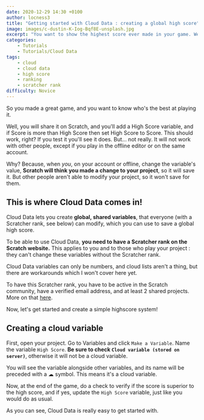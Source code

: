 ```yaml
---
date: 2020-12-29 14:30 +0100
author: locness3
title: "Getting started with Cloud Data : creating a global high score"
image: images/c-dustin-K-Iog-Bqf8E-unsplash.jpg
excerpt: "You want to show the highest score ever made in your game. Well, you just add a High Score variable, and if Score > High Score then set High Score to Score. That should work, right? Well, not really... Read on to find out more."
categories:
    - Tutorials
    - Tutorials/Cloud Data
tags:
    - cloud
    - cloud data
    - high score
    - ranking
    - scratcher rank
difficulty: Novice
---
```


So you made a great game, and you want to know who's the best at playing it.

Well, you will share it on Scratch, and you'll add a High Score variable, and if Score is more than High Score then set High Score to Score. This should work, right? If you test it you'll see it does. But... not really. It will not work with other people, except if you play in the offline editor or on the same account. 

Why? Because, when *you*, on your account or offline, change the variable's value, **Scratch will think you made a change to your project**, so it will save it. But other people aren't able to modify your project, so it won't save for them.

## This is where Cloud Data comes in!

Cloud Data lets you create **global, shared variables**, that everyone (with a Scratcher rank, see below) can modify, which you can use to save a global high score.

To be able to use Cloud Data, **you need to have a Scratcher rank on the Scratch website.** This applies to you and to those who play your project : they can't change these variables without the Scratcher rank.

<!-- To be wrapped in a callout -->
Cloud Data variables can only be numbers, and cloud lists aren't a thing, but there are workarounds which I won't cover here yet.

To have this Scratcher rank, you have to be active in the Scratch community, have a verified email address, and at least 2 shared projects. More on that [here](https://en.scratch-wiki.info/wiki/New_Scratcher_Status#Requirements_for_becoming_a_Scratcher).

Now, let's get started and create a simple highscore system!

## Creating a cloud variable

First, open your project. Go to Variables and click `Make a Variable`. Name the variable `High Score`. **Be sure to check `Cloud variable (stored on server)`**, otherwise it will not be a cloud variable.

You will see the variable alongside other variables, and its name will be preceded with a ☁︎ symbol. This means it's a cloud variable.

Now, at the end of the game, do a check to verify if the score is superior to the high score, and if yes, update the `High Score` variable, just like you would do as usual.

As you can see, Cloud Data is really easy to get started with.